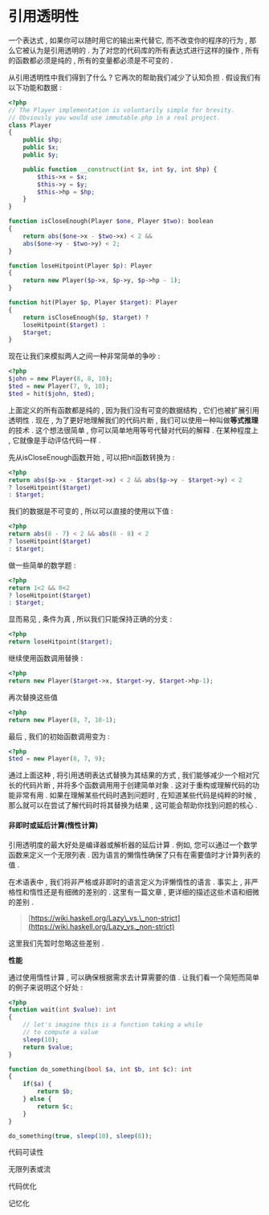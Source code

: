 # 引用透明性

一个表达式 , 如果你可以随时用它的输出来代替它, 而不改变你的程序的行为 , 那么它被认为是引用透明的 . 为了对您的代码库的所有表达式进行这样的操作 , 所有的函数都必须是纯的 , 所有的变量都必须是不可变的 .

从引用透明性中我们得到了什么 ? 它再次的帮助我们减少了认知负担 . 假设我们有以下功能和数据 :

```php
<?php
// The Player implementation is voluntarily simple for brevity.
// Obviously you would use immutable.php in a real project.
class Player
{
    public $hp;
    public $x;
    public $y;

    public function __construct(int $x, int $y, int $hp) {
        $this->x = $x;
        $this->y = $y;
        $this->hp = $hp;
    }
}

function isCloseEnough(Player $one, Player $two): boolean
{
    return abs($one->x - $two->x) < 2 && 
    abs($one->y - $two->y) < 2;
}

function loseHitpoint(Player $p): Player
{
    return new Player($p->x, $p->y, $p->hp - 1);
}

function hit(Player $p, Player $target): Player
{
    return isCloseEnough($p, $target) ?
    loseHitpoint($target) :
    $target;
}
```

现在让我们来模拟两人之间一种非常简单的争吵 :

```php
<?php
$john = new Player(8, 8, 10);
$ted = new Player(7, 9, 10);
$ted = hit($john, $ted);
```

上面定义的所有函数都是纯的 , 因为我们没有可变的数据结构 , 它们也被扩展引用透明性 . 现在 , 为了更好地理解我们的代码片断 , 我们可以使用一种叫做**等式推理**的技术 . 这个想法很简单 , 你可以简单地用等号代替对代码的解释 . 在某种程度上 , 它就像是手动评估代码一样 .

先从isCloseEnough函数开始 , 可以把hit函数转换为 :

```php
<?php
return abs($p->x - $target->x) < 2 && abs($p->y - $target->y) < 2
? loseHitpoint($target) 
: $target;
```

我们的数据是不可变的 , 所以可以直接的使用以下值 :

```php
<?php
return abs(8 - 7) < 2 && abs(8 - 8) < 2 
? loseHitpoint($target) 
: $target;
```

做一些简单的数学题 :

```php
<?php
return 1<2 && 0<2 
? loseHitpoint($target) 
: $target;
```

显而易见 , 条件为真 , 所以我们只能保持正确的分支 :

```php
<?php
return loseHitpoint($target);
```

继续使用函数调用替换 :

```php
<?php
return new Player($target->x, $target->y, $target->hp-1);
```

再次替换这些值

```php
<?php
return new Player(8, 7, 10-1);
```

最后 , 我们的初始函数调用变为 :

```php
<?php
$ted = new Player(8, 7, 9);
```

通过上面这种 , 将引用透明表达式替换为其结果的方式 , 我们能够减少一个相对冗长的代码片断 , 并将多个函数调用用于创建简单对象 . 这对于重构或理解代码的功能非常有用 . 如果在理解某些代码时遇到问题时 , 在知道某些代码是纯粹的时候 , 那么就可以在尝试了解代码时将其替换为结果 , 这可能会帮助你找到问题的核心 .

#### 非即时或延后计算\(惰性计算\)

引用透明度的最大好处是编译器或解析器的延后计算 . 例如, 您可以通过一个数学函数来定义一个无限列表 . 因为语言的懒惰性确保了只有在需要值时才计算列表的值 .

在术语表中 , 我们将非严格或非即时的语言定义为评懒惰性的语言 . 事实上 , 非严格性和惰性还是有细微的差别的 . 这里有一篇文章 , 更详细的描述这些术语和细微的差别 .

> [https://wiki.haskell.org/Lazy\_vs.\_non-strict](https://wiki.haskell.org/Lazy_vs._non-strict)

这里我们先暂时忽略这些差别 .

**性能**

通过使用惰性计算 , 可以确保根据需求去计算需要的值 . 让我们看一个简短而简单的例子来说明这个好处 : 

```php
<?php
function wait(int $value): int
{
    // let's imagine this is a function taking a while
    // to compute a value
    sleep(10);
    return $value;
}

function do_something(bool $a, int $b, int $c): int
{
    if($a) {
        return $b;
    } else {
        return $c;
    }
}

do_something(true, sleep(10), sleep(8));
```

  


代码可读性

无限列表或流

代码优化

记忆化

